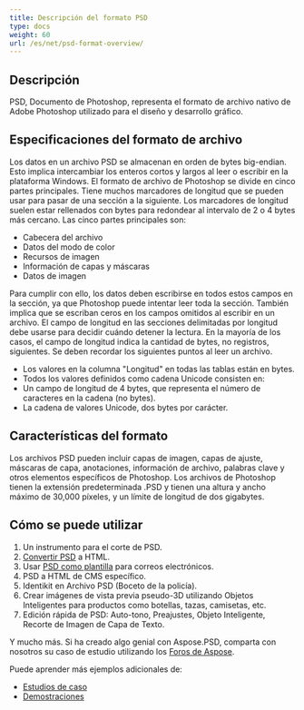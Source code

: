 ```yaml
---
title: Descripción del formato PSD
type: docs
weight: 60
url: /es/net/psd-format-overview/
---
```


## **Descripción**
PSD, Documento de Photoshop, representa el formato de archivo nativo de Adobe Photoshop utilizado para el diseño y desarrollo gráfico.
## **Especificaciones del formato de archivo**
Los datos en un archivo PSD se almacenan en orden de bytes big-endian. Esto implica intercambiar los enteros cortos y largos al leer o escribir en la plataforma Windows. El formato de archivo de Photoshop se divide en cinco partes principales. Tiene muchos marcadores de longitud que se pueden usar para pasar de una sección a la siguiente. Los marcadores de longitud suelen estar rellenados con bytes para redondear al intervalo de 2 o 4 bytes más cercano. Las cinco partes principales son:

- Cabecera del archivo
- Datos del modo de color
- Recursos de imagen
- Información de capas y máscaras
- Datos de imagen

Para cumplir con ello, los datos deben escribirse en todos estos campos en la sección, ya que Photoshop puede intentar leer toda la sección. También implica que se escriban ceros en los campos omitidos al escribir en un archivo. El campo de longitud en las secciones delimitadas por longitud debe usarse para decidir cuándo detener la lectura. En la mayoría de los casos, el campo de longitud indica la cantidad de bytes, no registros, siguientes. Se deben recordar los siguientes puntos al leer un archivo.

- Los valores en la columna "Longitud" en todas las tablas están en bytes.
- Todos los valores definidos como cadena Unicode consisten en:
- Un campo de longitud de 4 bytes, que representa el número de caracteres en la cadena (no bytes).
- La cadena de valores Unicode, dos bytes por carácter.
## **Características del formato**
Los archivos PSD pueden incluir capas de imagen, capas de ajuste, máscaras de capa, anotaciones, información de archivo, palabras clave y otros elementos específicos de Photoshop. Los archivos de Photoshop tienen la extensión predeterminada .PSD y tienen una altura y ancho máximo de 30,000 píxeles, y un límite de longitud de dos gigabytes.
## **Cómo se puede utilizar**
1. Un instrumento para el corte de PSD.
1. [Convertir PSD](/psd/es/net/converting-psd-image-to-raster-format/) a HTML.
1. Usar [PSD como plantilla](/psd/es/net/using-psd-files-as-templates-for-automation-business-cards-case/) para correos electrónicos.
1. PSD a HTML de CMS específico.
1. Identikit en Archivo PSD (Boceto de la policía).
1. Crear imágenes de vista previa pseudo-3D utilizando Objetos Inteligentes para productos como botellas, tazas, camisetas, etc.
1. Edición rápida de PSD: Auto-tono, Preajustes, Objeto Inteligente, Recorte de Imagen de Capa de Texto.

Y mucho más. Si ha creado algo genial con Aspose.PSD, comparta con nosotros su caso de estudio utilizando los [Foros de Aspose](https://forum.aspose.com/).


Puede aprender más ejemplos adicionales de:

- [Estudios de caso](https://downloads.aspose.com/corporate/case-studies/aspose.psd/)
- [Demostraciones](/psd/es/net/showcases-html/)
